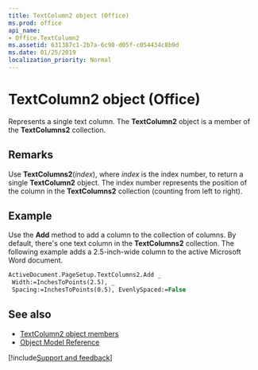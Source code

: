 ```yaml
---
title: TextColumn2 object (Office)
ms.prod: office
api_name:
- Office.TextColumn2
ms.assetid: 631387c1-2b7a-6c98-d05f-c054434c8b9d
ms.date: 01/25/2019
localization_priority: Normal
---
```



# TextColumn2 object (Office)

Represents a single text column. The **TextColumn2** object is a member of the **TextColumns2** collection.


## Remarks

Use **TextColumns2**(_index_), where _index_ is the index number, to return a single **TextColumn2** object. The index number represents the position of the column in the **TextColumns2** collection (counting from left to right).


## Example

Use the **Add** method to add a column to the collection of columns. By default, there's one text column in the **TextColumns2** collection. The following example adds a 2.5-inch-wide column to the active Microsoft Word document.


```vb
ActiveDocument.PageSetup.TextColumns2.Add _ 
 Width:=InchesToPoints(2.5), _ 
 Spacing:=InchesToPoints(0.5), EvenlySpaced:=False 

```


## See also

- [TextColumn2 object members](overview/Library-Reference/textcolumn2-members-office.md)
- [Object Model Reference](overview/Library-Reference/reference-object-library-reference-for-office.md)

[!include[Support and feedback](~/includes/feedback-boilerplate.md)]